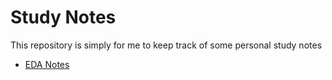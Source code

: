 # Study Notes
This repository is simply for me to keep track of some personal study notes

- [EDA Notes](https://github.com/MagdielCAS/mc-study-notes/blob/main/Event%20Driven%20Architecture/EDA-Notes%231.md)
